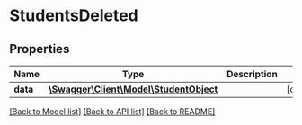 # StudentsDeleted

## Properties
Name | Type | Description | Notes
------------ | ------------- | ------------- | -------------
**data** | [**\Swagger\Client\Model\StudentObject**](StudentObject.md) |  | [optional] 

[[Back to Model list]](../../README.md#documentation-for-models) [[Back to API list]](../../README.md#documentation-for-api-endpoints) [[Back to README]](../../README.md)

